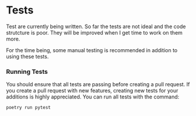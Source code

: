 # Tests
Test are currently being written. So far the tests are not ideal and the code strutcture is poor.
They will be improved when I get time to work on them more.

For the time being, some manual testing is recommended in addition to using these tests.

### Running Tests
You should ensure that all tests are passing before creating a pull request. If you create a pull request with new features, creating new tests for your additions is highly appreciated. You can run all tests with the command: 
```terminal
poetry run pytest
```